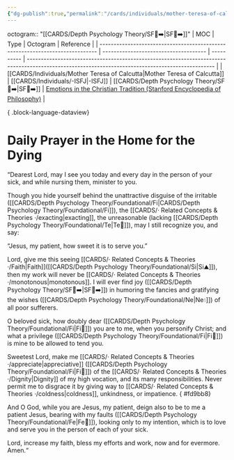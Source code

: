 ```yaml
---
{"dg-publish":true,"permalink":"/cards/individuals/mother-teresa-of-calcutta/","noteIcon":"1","created":"2023-05-10T21:08:43.928+02:00","updated":"2023-06-22T21:01:31.573+02:00"}
---
```


octogram:: "[[CARDS/Depth Psychology Theory/SF🤸➡️\|SF🤸➡️]]"
| MOC                                                                           | Type                                  | Octogram   | Reference                                                                                                                                         |
| ----------------------------------------------------------------------------- | ------------------------------------- | ---------- | ------------------------------------------------------------------------------------------------------------------------------------------------- |
| [[CARDS/Individuals/Mother Teresa of Calcutta\|Mother Teresa of Calcutta]] | [[CARDS/Individuals/-ISFJ\|-ISFJ]] | [[CARDS/Depth Psychology Theory/SF🤸➡️\|SF🤸➡️]] | [Emotions in the Christian Tradition (Stanford Encyclopedia of Philosophy)](https://plato.stanford.edu/entries/emotion-Christian-tradition/#Comp) |

{ .block-language-dataview}
# Daily Prayer in the Home for the Dying 

“Dearest Lord, may I see you today and every day in the person of your sick, and while nursing them, minister to you.

Though you hide yourself behind the unattractive disguise of the irritable ([[CARDS/Depth Psychology Theory/Foundational/Fi\|CARDS/Depth Psychology Theory/Foundational/Fi]]), the [[CARDS/· Related Concepts & Theories ·/exacting\|exacting]], the unreasonable (lacking [[CARDS/Depth Psychology Theory/Foundational/Te\|Te🏹]]), may I still recognize you, and say:

“Jesus, my patient, how sweet it is to serve you.”

Lord, give me this seeing [[CARDS/· Related Concepts & Theories ·/Faith\|Faith]]([[CARDS/Depth Psychology Theory/Foundational/Si\|Si⛰️]]), then my work will never be [[CARDS/· Related Concepts & Theories ·/monotonous\|monotonous]]. I will ever find joy ([[CARDS/Depth Psychology Theory/SF🤸➡️\|SF🤸➡️]]) in humoring the fancies and gratifying the wishes ([[CARDS/Depth Psychology Theory/Foundational/Ne\|Ne💧]]) of all poor sufferers.

O beloved sick, how doubly dear ([[CARDS/Depth Psychology Theory/Foundational/Fi\|Fi🧭]]) you are to me, when you personify Christ; and what a privilege ([[CARDS/Depth Psychology Theory/Foundational/Fi\|Fi🧭]]) is mine to be allowed to tend you.

Sweetest Lord, make me [[CARDS/· Related Concepts & Theories ·/appreciate\|appreciative]] ([[CARDS/Depth Psychology Theory/Foundational/Fi\|Fi🧭]]) of the [[CARDS/· Related Concepts & Theories ·/Dignity\|Dignity]] of my high vocation, and its many responsibilities. Never permit me to disgrace it by giving way to [[CARDS/· Related Concepts & Theories ·/coldness\|coldness]], unkindness, or impatience.
{ #fd9bb8}


And O God, while you are Jesus, my patient, deign also to be to me a patient Jesus, bearing with my faults ([[CARDS/Depth Psychology Theory/Foundational/Fe\|Fe💉]]), looking only to my intention, which is to love and serve you in the person of each of your sick.

Lord, increase my faith, bless my efforts and work, now and for evermore. Amen.“